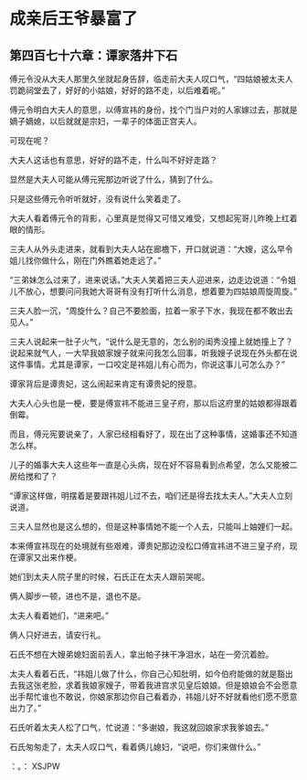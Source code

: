 # 成亲后王爷暴富了 
 ## 第四百七十六章：谭家落井下石
  傅元令没从大夫人那里久坐就起身告辞，临走前大夫人叹口气，“四姑娘被太夫人罚跪祠堂去了，好好的小姑娘，好好的路不走，以后难着呢。”  
  
 傅元令明白大夫人的意思，以傅宣祎的身份，找个门当户对的人家嫁过去，那就是嫡子嫡媳，以后就就是宗妇，一辈子的体面正宫夫人。  
  
 可现在呢？  
  
 大夫人这话也有意思，好好的路不走，什么叫不好好走路？  
  
 显然是大夫人可能从傅元宪那边听说了什么，猜到了什么。  
  
 只是这些傅元令听听就好，没有说什么笑着走了。  
  
 大夫人看着傅元令的背影，心里真是觉得又可惜又难受，又想起宪哥儿昨晚上红着眼的情形。  
  
 三夫人从外头走进来，就看到大夫人站在廊檐下，开口就说道：“大嫂，这么早令姐儿找你做什么，刚在门外瞧着她走远了。”  
  
 “三弟妹怎么过来了，进来说话。”大夫人笑着把三夫人迎进来，边走边说道：“令姐儿不放心，想要问问我她大哥哥有没有打听什么消息，想着要为四姑娘周旋周旋。”  
  
 三夫人脸一沉，“周旋什么？自己不要脸面，拉着一家子下水，我现在都不敢出去见人。”  
  
 三夫人说起来一肚子火气，“说什么是无意的，怎么别的闺秀没撞上就她撞上了？说起来就气人，一大早我娘家嫂子就来问我怎么回事，听我嫂子说现在外头都在说这件事情。尤其是谭家，一口咬定是祎姐儿有心而为，你说这事儿可怎么办？”  
  
 谭家背后是谭贵妃，这么闹起来肯定有谭贵妃的授意。  
  
 大夫人心头也是一梗，要是傅宣祎不能进三皇子府，那以后这府里的姑娘都得跟着倒霉。  
  
 而且，傅元宪要说亲了，人家已经相看好了，现在出了这种事情，这婚事还不知道怎么样。  
  
 儿子的婚事大夫人这些年一直是心头病，现在好不容易看到点希望，怎么又能被二房给搅和了？  
  
 “谭家这样做，明摆着是要跟祎姐儿过不去，咱们还是得去找太夫人。”大夫人立刻说道。  
  
 三夫人显然也是这么想的，但是这种事情她不能一个人去，只能叫上妯娌们一起。  
  
 本来傅宣祎现在的处境就有些艰难，谭贵妃那边没松口傅宣祎进不进三皇子府，现在谭家又出来作梗。  
  
 她们到太夫人院子里的时候，石氏正在太夫人跟前哭呢。  
  
 俩人脚步一顿，进也不是，退也不是。  
  
 太夫人看着她们，“进来吧。”  
  
 俩人只好进去，请安行礼。  
  
 石氏不想在大嫂弟媳妇面前丢人，拿出帕子抹干净泪水，站在一旁沉着脸。  
  
 太夫人看着石氏，“祎姐儿做了什么，你自己心知肚明，如今伯府能做的就是豁出去我这张老脸，求着我娘家嫂子，带着我进宫求见皇后娘娘。但是娘娘会不会愿意出手帮忙谁也不敢说，你娘家那边你自己看着办，祎姐儿好不好就看他们愿不愿意出力了。”  
  
 石氏听着太夫人松了口气，忙说道：“多谢娘，我这就回娘家求我爹娘去。”  
  
 石氏匆匆走了，太夫人叹口气，看着俩儿媳妇，“说吧，你们来做什么。”  
  
 ：。： 
XSJPW